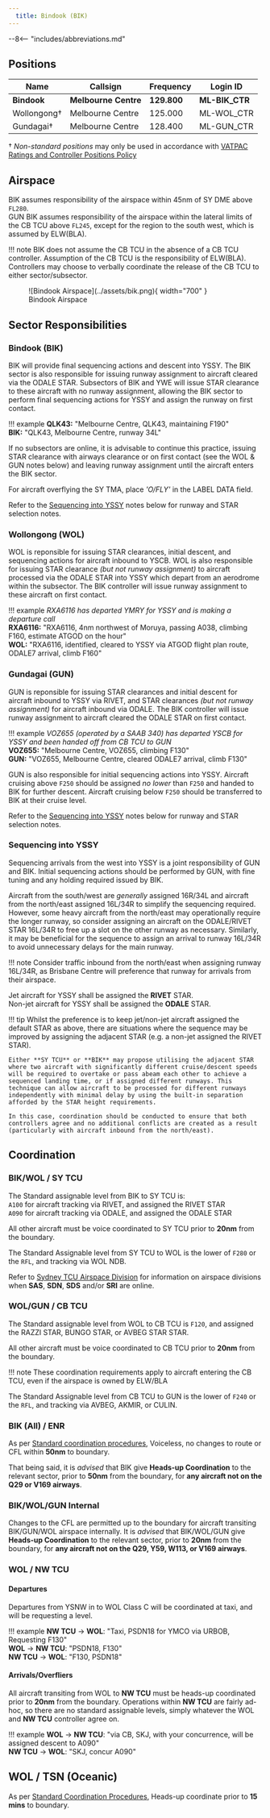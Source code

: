 ```yaml
---
  title: Bindook (BIK)
---
```


--8<-- "includes/abbreviations.md"
## Positions

| Name | Callsign | Frequency | Login ID |
| ---- | -------- | --------- | -------- |
| **Bindook** | **Melbourne Centre** | **129.800** | **ML-BIK_CTR** |
| Wollongong† | Melbourne Centre | 125.000 | ML-WOL_CTR |
| Gundagai† | Melbourne Centre | 128.400 | ML-GUN_CTR |

† *Non-standard positions* may only be used in accordance with [VATPAC Ratings and Controller Positions Policy](https://vatpac.org/publications/policies)

## Airspace
BIK assumes responsibility of the airspace within 45nm of SY DME above `FL280`.  
GUN BIK assumes responsibility of the airspace within the lateral limits of the CB TCU above `FL245`, except for the region to the south west, which is assumed by ELW(BLA).

!!! note
    BIK does not assume the CB TCU in the absence of a CB TCU controller. Assumption of the CB TCU is the responsibility of ELW(BLA). Controllers may choose to verbally coordinate the release of the CB TCU to either sector/subsector.

<figure markdown>
![Bindook Airspace](../assets/bik.png){ width="700" }
  <figcaption>Bindook Airspace</figcaption>
</figure>

## Sector Responsibilities
### Bindook (BIK)
BIK will provide final sequencing actions and descent into YSSY. The BIK sector is also responsible for issuing runway assignment to aircraft cleared via the ODALE STAR. Subsectors of BIK and YWE will issue STAR clearance to these aircraft with no runway assignment, allowing the BIK sector to perform final sequencing actions for YSSY and assign the runway on first contact.

!!! example
    **QLK43:** "Melbourne Centre, QLK43, maintaining F190"  
    **BIK:** "QLK43, Melbourne Centre, runway 34L"

If no subsectors are online, it is advisable to continue this practice, issuing STAR clearance with airways clearance or on first contact (see the WOL & GUN notes below) and leaving runway assignment until the aircraft enters the BIK sector.

For aircraft overflying the SY TMA, place *'O/FLY'* in the LABEL DATA field.

Refer to the [Sequencing into YSSY](#sequencing-into-yssy) notes below for runway and STAR selection notes.

### Wollongong (WOL)
WOL is reponsible for issuing STAR clearances, initial descent, and sequencing actions for aircraft inbound to YSCB. WOL is also responsible for issuing STAR clearance *(but not runway assignment)* to aircraft processed via the ODALE STAR into YSSY which depart from an aerodrome within the subsector. The BIK controller will issue runway assignment to these aircraft on first contact.

!!! example
    *RXA6116 has departed YMRY for YSSY and is making a departure call*  
    **RXA6116:** "RXA6116, 4nm northwest of Moruya, passing A038, climbing F160, estimate ATGOD on the hour"  
    **WOL:** "RXA6116, identified, cleared to YSSY via ATGOD flight plan route, ODALE7 arrival, climb F160"
    
### Gundagai (GUN)
GUN is reponsible for issuing STAR clearances and initial descent for aircraft inbound to YSSY via RIVET, and STAR clearances *(but not runway assignment)* for aircraft inbound via ODALE. The BIK controller will issue runway assignment to aircraft cleared the ODALE STAR on first contact.  

!!! example
    *VOZ655 (operated by a SAAB 340) has departed YSCB for YSSY and been handed off from CB TCU to GUN*  
    **VOZ655:** "Melbourne Centre, VOZ655, climbing F130"  
    **GUN:** "VOZ655, Melbourne Centre, cleared ODALE7 arrival, climb F130"
    
GUN is also responsible for initial sequencing actions into YSSY. Aircraft cruising above `F250` should be assigned *no lower* than `F250` and handed to BIK for further descent. Aircraft cruising below `F250` should be transferred to BIK at their cruise level.

Refer to the [Sequencing into YSSY](#sequencing-into-yssy) notes below for runway and STAR selection notes.

### Sequencing into YSSY
Sequencing arrivals from the west into YSSY is a joint responsibility of GUN and BIK. Initial sequencing actions should be performed by GUN, with fine tuning and any holding required issued by BIK.

Aircraft from the south/west are *generally* assigned 16R/34L and aircraft from the north/east assigned 16L/34R to simplify the sequencing required.  However, some heavy aircraft from the north/east may operationally require the longer runway, so consider assigning an aircraft on the ODALE/RIVET STAR 16L/34R to free up a slot on the other runway as necessary. Similarly, it may be beneficial for the sequence to assign an arrival to runway 16L/34R to avoid unnecessary delays for the main runway.

!!! note
    Consider traffic inbound from the north/east when assigning runway 16L/34R, as Brisbane Centre will preference that runway for arrivals from their airspace.

Jet aircraft for YSSY shall be assigned the **RIVET** STAR.  
Non-jet aircraft for YSSY shall be assigned the **ODALE** STAR.

!!! tip
    Whilst the preference is to keep jet/non-jet aircraft assigned the default STAR as above, there are situations where the sequence may be improved by assigning the adjacent STAR (e.g. a non-jet assigned the RIVET STAR).  
    
    Either **SY TCU** or **BIK** may propose utilising the adjacent STAR where two aircraft with significantly different cruise/descent speeds will be required to overtake or pass abeam each other to achieve a sequenced landing time, or if assigned different runways. This technique can allow aircraft to be processed for different runways independently with minimal delay by using the built-in separation afforded by the STAR height requirements.  

    In this case, coordination should be conducted to ensure that both controllers agree and no additional conflicts are created as a result (particularly with aircraft inbound from the north/east).

## Coordination
### BIK/WOL / SY TCU
The Standard assignable level from BIK to SY TCU is:  
`A100` for aircraft tracking via RIVET, and assigned the RIVET STAR  
`A090` for aircraft tracking via ODALE, and assigned the ODALE STAR  

All other aircraft must be voice coordinated to SY TCU prior to **20nm** from the boundary.

The Standard Assignable level from SY TCU to WOL is the lower of `F280` or the `RFL`, and tracking via WOL NDB.

Refer to [Sydney TCU Airspace Division](../../../terminal/sydney/#airspace-division) for information on airspace divisions when **SAS**, **SDN**, **SDS** and/or **SRI** are online.

### WOL/GUN / CB TCU
The Standard assignable level from WOL to CB TCU is `F120`, and assigned the RAZZI STAR, BUNGO STAR, or AVBEG STAR STAR.  

All other aircraft must be voice coordinated to CB TCU prior to **20nm** from the boundary.

!!! note
    These coordination requirements apply to aircraft entering the CB TCU, even if the airspace is owned by ELW/BLA

The Standard Assignable level from CB TCU to GUN is the lower of `F240` or the `RFL`, and tracking via AVBEG, AKMIR, or CULIN.

### BIK (All) / ENR
As per [Standard coordination procedures](../../../controller-skills/coordination/#enr-enr), Voiceless, no changes to route or CFL within **50nm** to boundary.

That being said, it is *advised* that BIK give **Heads-up Coordination** to the relevant sector, prior to **50nm** from the boundary, for **any aircraft not on the Q29 or V169 airways**. 

### BIK/WOL/GUN Internal
Changes to the CFL are permitted up to the boundary for aircraft transiting BIK/GUN/WOL airspace internally. It is *advised* that BIK/WOL/GUN give **Heads-up Coordination** to the relevant sector, prior to **20nm** from the boundary, for **any aircraft not on the Q29, Y59, W113, or V169 airways**. 

### WOL / NW TCU
#### Departures
Departures from YSNW in to WOL Class C will be coordinated at taxi, and will be requesting a level.

!!! example
    <span class="coldline">**NW TCU** -> **WOL**</span>: "Taxi, PSDN18 for YMCO via URBOB, Requesting F130"  
    <span class="coldline">**WOL** -> **NW TCU**</span>: "PSDN18, F130"  
    <span class="coldline">**NW TCU** -> **WOL**</span>: "F130, PSDN18"  

#### Arrivals/Overfliers
All aircraft transiting from WOL to **NW TCU** must be heads-up coordinated prior to **20nm** from the boundary. Operations within **NW TCU** are fairly ad-hoc, so there are no standard assignable levels, simply whatever the WOL and **NW TCU** controller agree on.

!!! example
    <span class="hotline">**WOL** -> **NW TCU**</span>: "via CB, SKJ, with your concurrence, will be assigned descent to A090"  
    <span class="hotline">**NW TCU** -> **WOL**</span>: "SKJ, concur A090"  

## WOL / TSN (Oceanic)
As per [Standard Coordination Procedures](../../../controller-skills/coordination/#enr-oceanic), Heads-up coordinate prior to **15 mins** to boundary.
